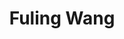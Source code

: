 ---
# Display name
title: Fuling Wang

# Full Name (for SEO)
first_name: Fuling
last_name: Wan

# Is this the primary user of the site?
superuser: true

# Role/position
# 这里写当前学历，入学年份和联合指导导师
# 例如：
# role: Ph.D. student '23
# role: Ph.D. student '23, co-supervised by Prof. [Hui Xiong](https://facultyprofiles.hkust-gz.edu.cn/faculty-personal-page/XIONG-Hui/xionghui)
role: Ph.D. student '22, co-supervised by Prof. [Hui Xiong](https://facultyprofiles.hkust-gz.edu.cn/faculty-personal-page/XIONG-Hui/xionghui)

# Organizations/Affiliations
organizations:
  - name: AI Thrust, HKUST(GZ)
    url: https://ait.hkust-gz.edu.cn/

interests:
  - Large Language Model
  - Data Mining

education:
  courses:
    # 这里不用写在读学历
    - course: M.S. in Electrical Engineering
      institution: ECEE, Arizona State University
    - course: B.Eng. in Electrical Engineering
      institution: EIC, Huazhong University of Science and Technology

# Social/Academic Networking
# form "mailto:your-email@example.com" or "#contact" for contact widget.
# 这部分选填，如果不写，请在 link: 后面留空
social:

# Organizational groups that you belong to (for People widget)
# 可选项： [Faculty, Ph.D. Students, MPhil Students, Research Assistants]
user_groups:
  - Ph.D. Students
---